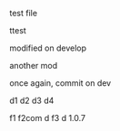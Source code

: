 test file

ttest

modified on develop

another mod

once again, commit on dev

d1
d2
d3
d4

f1
f2com
d
f3
d
1.0.7